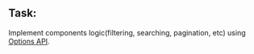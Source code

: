 ## Task:

Implement components logic(filtering, searching, pagination, etc) using [Options API](https://v3.vuejs.org/api/options-api.html).
